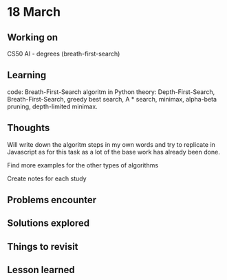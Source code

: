 # 18 March 

## Working on
CS50 AI - degrees (breath-first-search)

## Learning
code: Breath-First-Search algoritm in Python
theory: Depth-First-Search, Breath-First-Search, greedy best search, A * search, minimax, alpha-beta pruning, depth-limited minimax.

## Thoughts
Will write down the algoritm steps in my own words and try to replicate in Javascript as for this task as a lot of the base work has already been done.

Find more examples for the other types of algorithms

Create notes for each study

## Problems encounter
## Solutions explored
## Things to revisit
## Lesson learned